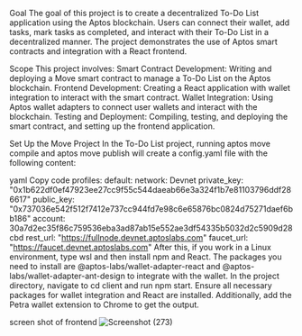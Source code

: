 Goal
The goal of this project is to create a decentralized To-Do List application using the Aptos blockchain. Users can connect their wallet, add tasks, mark tasks as completed, and interact with their To-Do List in a decentralized manner. The project demonstrates the use of Aptos smart contracts and integration with a React frontend.

Scope
This project involves:
Smart Contract Development: Writing and deploying a Move smart contract to manage a To-Do List on the Aptos blockchain.
Frontend Development: Creating a React application with wallet integration to interact with the smart contract.
Wallet Integration: Using Aptos wallet adapters to connect user wallets and interact with the blockchain.
Testing and Deployment: Compiling, testing, and deploying the smart contract, and setting up the frontend application.

Set Up the Move Project
In the To-Do List project, running aptos move compile and aptos move publish will create a config.yaml file with the following content:

yaml
Copy code
profiles:
  default:
    network: Devnet
    private_key: "0x1b622df0ef47923ee27cc9f55c544daeab66e3a324f1b7e81103796ddf286617"
    public_key: "0x737036e542f512f7412e737cc944fd7e98c6e65876bc0824d75271daef6bb186"
    account: 30a7d2ec35f86c759536eba3ad87ab15e552ae3df54335b5032d2c5909d28cbd
    rest_url: "https://fullnode.devnet.aptoslabs.com"
    faucet_url: "https://faucet.devnet.aptoslabs.com"
After this, if you work in a Linux environment, type wsl and then install npm and React. The packages you need to install are @aptos-labs/wallet-adapter-react and @aptos-labs/wallet-adapter-ant-design to integrate with the wallet. In the project directory, navigate to cd client and run npm start. Ensure all necessary packages for wallet integration and React are installed. Additionally, add the Petra wallet extension to Chrome to get the output.

screen shot of frontend 
![Screenshot (273)](https://github.com/user-attachments/assets/6e271b7b-ecea-4ddc-876e-6c0f57386bbd)





